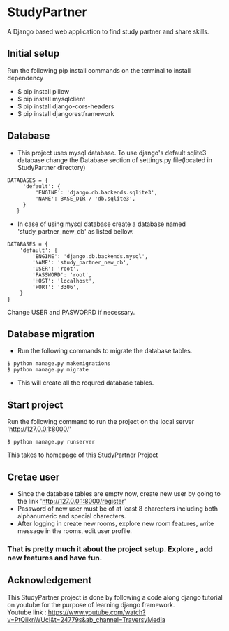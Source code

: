# StudyPartner
A Django based web application to find study partner and share skills.
## Initial setup
Run the following pip install commands on the terminal to install dependency
* $ pip install pillow
* $ pip install mysqlclient
* $ pip install django-cors-headers
* $ pip install djangorestframework
## Database
* This project uses mysql database. To use django's default sqlite3 database change the Database section of settings.py file(located in StudyPartner directory)
```
DATABASES = {
     'default': {
         'ENGINE': 'django.db.backends.sqlite3',
         'NAME': BASE_DIR / 'db.sqlite3',
     }
   }
```
* In case of using mysql database create a database named 'study_partner_new_db' as listed bellow.
```
DATABASES = {
    'default': {
        'ENGINE': 'django.db.backends.mysql',
        'NAME': 'study_partner_new_db',
        'USER': 'root',
        'PASSWORD': 'root',
        'HOST': 'localhost',
        'PORT': '3306',
    }
}
```
Change USER and PASWORRD if necessary.
## Database migration
* Run the following commands to migrate the database tables.
```
$ python manage.py makemigrations
$ python manage.py migrate
```
* This will create all the requred database tables.
## Start project
Run the following command to run the project on the local server 'http://127.0.0.1:8000/'
```
$ python manage.py runserver
```
This takes to homepage of this StudyPartner Project
## Cretae user
* Since the database tables are empty now, create new user by going to the link 'http://127.0.0.1:8000/register'
* Password of new user must be of at least 8 charecters including both alphanumeric and special charecters.
* After logging in create new rooms, explore new room features, write message in the rooms, edit user profile.
### That is pretty much it about the project setup. Explore , add new features and have fun.

## Acknowledgement
This StudyPartner project is done by following a code along django tutorial on youtube for the purpose of learning django framework.
<br>
Youtube link : https://www.youtube.com/watch?v=PtQiiknWUcI&t=24779s&ab_channel=TraversyMedia

